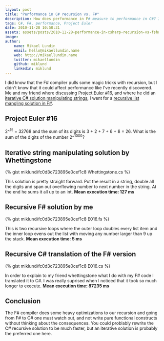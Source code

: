 ```yaml
---
layout: post
title: "Performance in C# recursion vs. F#"
description: How does performance in F# measure to performance in C#? I will write the same code in F# as in C# and compare how the compiler optimizes the different solutions.
tags: C#, F#, performance, Project Euler
date: 2010-11-28 10:50:31
assets: assets/posts/2010-11-28-performance-in-csharp-recursion-vs-fsharp
image: 
author:
    name: Mikael Lundin
    email: hello@mikaellundin.name
    web: http://mikaellundin.name
    twitter: mikaellundin
    github: miklund
    linkedin: miklund
---
```


I did know that the F# compiler pulls some magic tricks with recursion, but I didn't know that it could affect performance like I've recently discovered. Me and my friend where discussing [Project Euler #16](http://projecteuler.net/index.php?section=problems&id=16), and where he did an [iterative C# solution manipulating strings](https://bitbucket.org/Whettingstone/project-euler/src/0510e7d8b3a0/ProjectEuler/Problems11to20/Problem16.cs), I went for a [recursive list mangling solution in F#](https://bitbucket.org/bokmal/projecteuler/src/364346926915/ProjectEuler.Exercises/E016.fs).

## Project Euler #16

2^<sup>15</sup> = 32768 and the sum of its digits is 3 + 2 + 7 + 6 + 8 = 26. What is the sum of the digits of the number 2^<sup>1000</sup>?

## Iterative string manipulating solution by Whettingstone

{% gist miklund/fc0d3c723895e0cef1c8 Whettingstone.cs %}

This solution is pretty straight forward. Put the result in a string, double all the digits and span out overflowing number to next number in the string. At the end he sums it all up to an int. **Mean execution time: 127 ms**

## Recursive F# solution by me

{% gist miklund/fc0d3c723895e0cef1c8 E016.fs %}

This is two recursive loops where the outer loop doubles every list item and the inner loop evens out the list with moving any number larger than 9 up the stack. **Mean execution time: 5 ms**

## Recursive C# translation of the F# version

{% gist miklund/fc0d3c723895e0cef1c8 E016.cs %}

In order to explain to my friend whettingstone what I do with my F# code I translated it to C#. I was really suprised when I noticed that it took so much longer to execute. **Mean execution time: 87235 ms**

## Conclusion

The F# compiler does some heavy optimizations to our recursion and going from F# to C# one must watch out, and not write pure functional constructs without thinking about the consequences. You could problably rewrite the C# recursive solution to be much faster, but an iterative solution is probably the preferred one here.
